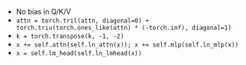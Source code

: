- No bias in Q/K/V
- `attn = torch.tril(attn, diagonal=0) + torch.triu(torch.ones_like(attn) * (-torch.inf), diagonal=1)`
- `k = torch.transpose(k, -1, -2)`
- `x += self.attn(self.ln_attn(x)); x += self.mlp(self.ln_mlp(x))`
- `x = self.lm_head(self.ln_lmhead(x))`